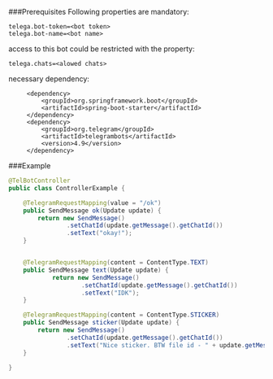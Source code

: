 ###Prerequisites
 Following properties are mandatory:
```
telega.bot-token=<bot token>
telega.bot-name=<bot name>
```
 access to this bot could be restricted with the property:
```
telega.chats=<alowed chats>
```
 necessary dependency:
 
         <dependency>
             <groupId>org.springframework.boot</groupId>
             <artifactId>spring-boot-starter</artifactId>
         </dependency>
         <dependency>
             <groupId>org.telegram</groupId>
             <artifactId>telegrambots</artifactId>
             <version>4.9</version>
         </dependency>


###Example 

```java
@TelBotController
public class ControllerExample {

    @TelegramRequestMapping(value = "/ok")
    public SendMessage ok(Update update) {
        return new SendMessage()
                .setChatId(update.getMessage().getChatId())
                .setText("okay!");
    }


    @TelegramRequestMapping(content = ContentType.TEXT)
    public SendMessage text(Update update) {
            return new SendMessage()
                    .setChatId(update.getMessage().getChatId())
                    .setText("IDK");
    }

    @TelegramRequestMapping(content = ContentType.STICKER)
    public SendMessage sticker(Update update) {
        return new SendMessage()
                .setChatId(update.getMessage().getChatId())
                .setText("Nice sticker. BTW file id - " + update.getMessage().getSticker().getFileId());
    }

}
```